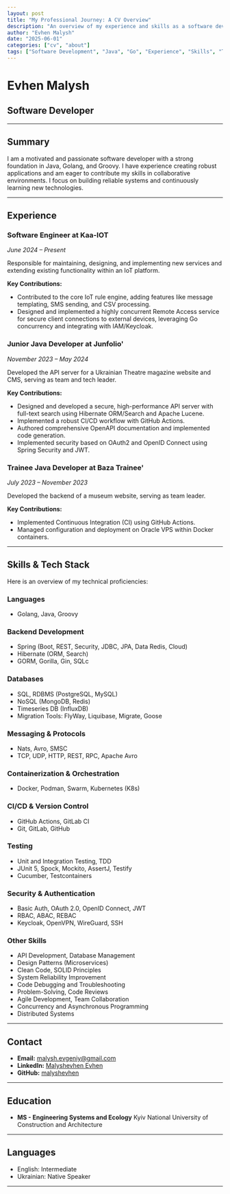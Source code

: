 ```yaml
---
layout: post
title: "My Professional Journey: A CV Overview"
description: "An overview of my experience and skills as a software developer."
author: "Evhen Malysh"
date: "2025-06-01"
categories: ["cv", "about"]
tags: ["Software Development", "Java", "Go", "Experience", "Skills", "Tech Stack"]
---
```


# Evhen Malysh

## Software Developer

---

## Summary

I am a motivated and passionate software developer with a strong foundation in Java, Golang, and Groovy. I have experience creating robust applications and am eager to contribute my skills in collaborative environments. I focus on building reliable systems and continuously learning new technologies.

---

## Experience

### Software Engineer at Kaa-IOT

*June 2024 – Present*

Responsible for maintaining, designing, and implementing new services and extending existing functionality within an IoT platform.

**Key Contributions:**
*   Contributed to the core IoT rule engine, adding features like message templating, SMS sending, and CSV processing.
*   Designed and implemented a highly concurrent Remote Access service for secure client connections to external devices, leveraging Go concurrency and integrating with IAM/Keycloak.

### Junior Java Developer at Junfolio'

*November 2023 – May 2024*

Developed the API server for a Ukrainian Theatre magazine website and CMS, serving as team and tech leader.

**Key Contributions:**
*   Designed and developed a secure, high-performance API server with full-text search using Hibernate ORM/Search and Apache Lucene.
*   Implemented a robust CI/CD workflow with GitHub Actions.
*   Authored comprehensive OpenAPI documentation and implemented code generation.
*   Implemented security based on OAuth2 and OpenID Connect using Spring Security and JWT.

### Trainee Java Developer at Baza Trainee'

*July 2023 – November 2023*

Developed the backend of a museum website, serving as team leader.

**Key Contributions:**
*   Implemented Continuous Integration (CI) using GitHub Actions.
*   Managed configuration and deployment on Oracle VPS within Docker containers.

---

## Skills & Tech Stack

Here is an overview of my technical proficiencies:

### Languages
- Golang, Java, Groovy

### Backend Development
- Spring (Boot, REST, Security, JDBC, JPA, Data Redis, Cloud)
- Hibernate (ORM, Search)
- GORM, Gorilla, Gin, SQLc

### Databases
- SQL, RDBMS (PostgreSQL, MySQL)
- NoSQL (MongoDB, Redis)
- Timeseries DB (InfluxDB)
- Migration Tools: FlyWay, Liquibase, Migrate, Goose

### Messaging & Protocols
- Nats, Avro, SMSC
- TCP, UDP, HTTP, REST, RPC, Apache Avro

### Containerization & Orchestration
- Docker, Podman, Swarm, Kubernetes (K8s)

### CI/CD & Version Control
- GitHub Actions, GitLab CI
- Git, GitLab, GitHub

### Testing
- Unit and Integration Testing, TDD
- JUnit 5, Spock, Mockito, AssertJ, Testify
- Cucumber, Testcontainers

### Security & Authentication
- Basic Auth, OAuth 2.0, OpenID Connect, JWT
- RBAC, ABAC, REBAC
- Keycloak, OpenVPN, WireGuard, SSH

### Other Skills
- API Development, Database Management
- Design Patterns (Microservices)
- Clean Code, SOLID Principles
- System Reliability Improvement
- Code Debugging and Troubleshooting
- Problem-Solving, Code Reviews
- Agile Development, Team Collaboration
- Concurrency and Asynchronous Programming
- Distributed Systems

---

## Contact

- **Email:** malysh.evgeniy@gmail.com
- **LinkedIn:** [Malyshevhen Evhen](https://www.linkedin.com/in/evhen-malysh/)
- **GitHub:** [malyshevhen](https://github.com/malyshevhen)

---

## Education

- **MS - Engineering Systems and Ecology**
  Kyiv National University of Construction and Architecture

---

## Languages

- English: Intermediate
- Ukrainian: Native Speaker

---